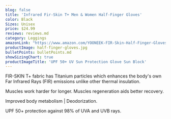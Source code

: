 ```yaml
---
blog: false
title: 'Infrared Fir-Skin T+ Men & Women Half-Finger Gloves'
color: Black
Sizes: Unisex
price: $24.99
reviews: reviews.md
category: Leggings
amazonLink: "https://www.amazon.com/YOONEEK-FIR-Skin-Half-Finger-Gloves-X-Small/dp/B083QN681P/ref=sr_1_5?dchild=1&keywords=YOONEEK&qid=1580702379&sr=8-5&th=1"
productImage: half-finger-gloves.jpg
bulletPoints: bulletPoints.md
showSizingChart: true
productImageTitle: 'UPF 50+ UV Sun Protection Glove Sun Block'
---
```


FIR-SKIN T+ fabric has Titanium particles which enhances the body's own <span class="textSectionEm">Far Infrared Rays (FIR)</span> emissions unlike other thermal insulation. 

Muscles work harder for longer. Muscles regeneration aids better recovery. 

Improved body metabolism | Deodorization.

UPF 50+ protection against 98% of UVA and UVB rays.